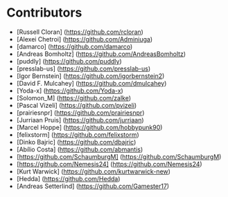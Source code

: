 # Contributors
- [Russell Cloran] (https://github.com/rcloran)
- [Alexei Chetroi] (https://github.com/Adminiuga)
- [damarco] (https://github.com/damarco)
- [Andreas Bomholtz] (https://github.com/AndreasBomholtz)
- [puddly] (https://github.com/puddly)
- [presslab-us] (https://github.com/presslab-us)
- [Igor Bernstein] (https://github.com/igorbernstein2)
- [David F. Mulcahey] (https://github.com/dmulcahey)
- [Yoda-x] (https://github.com/Yoda-x)
- [Solomon_M] (https://github.com/zalke)
- [Pascal Vizeli] (https://github.com/pvizeli)
- [prairiesnpr] (https://github.com/prairiesnpr)
- [Jurriaan Pruis] (https://github.com/jurriaan)
- [Marcel Hoppe] (https://github.com/hobbypunk90)
- [felixstorm] (https://github.com/felixstorm)
- [Dinko Bajric] (https://github.com/dbajric)
- [Abílio Costa] (https://github.com/abmantis)
- [https://github.com/SchaumburgM] (https://github.com/SchaumburgM)
- [https://github.com/Nemesis24] (https://github.com/Nemesis24)
- [Kurt Warwick] (https://github.com/kurtwarwick-new)
- [Hedda] (https://github.com/Hedda)
- [Andreas Setterlind] (https://github.com/Gamester17)
